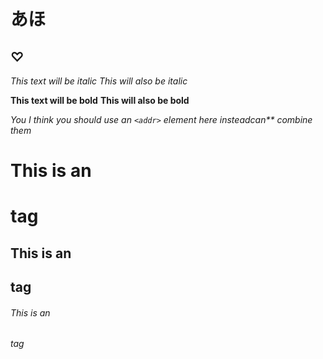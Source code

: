 # あほ
## ♡
*This text will be italic*
_This will also be italic_

**This text will be bold**
__This will also be bold__

_You *I think you should use an
`<addr>` element here instead*can** combine them_

# This is an <h1> tag
## This is an <h2> tag
###### This is an <h6> tag

